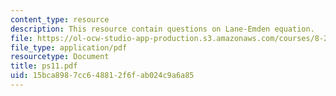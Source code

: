 ```yaml
---
content_type: resource
description: This resource contain questions on Lane-Emden equation.
file: https://ol-ocw-studio-app-production.s3.amazonaws.com/courses/8-284-modern-astrophysics-spring-2006/15bca8987cc648812f6fab024c9a6a85_ps11.pdf
file_type: application/pdf
resourcetype: Document
title: ps11.pdf
uid: 15bca898-7cc6-4881-2f6f-ab024c9a6a85
---
```

